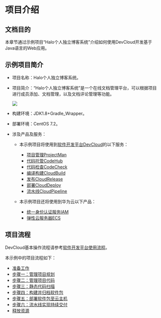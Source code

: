 # 项目介绍<a name="devcloud_qs_0201"></a>

## 文档目的<a name="section187146236913"></a>

本章节通过示例项目“Halo个人独立博客系统”介绍如何使用DevCloud开发基于Java语言的Web应用。

## 示例项目简介<a name="section84190409914"></a>

-   项目名称：Halo个人独立博客系统。
-   项目简介：“Halo个人独立博客系统”是一个在线文档管理平台，可以根据项目进行成员添加、文档管理，以及文档评论管理等功能。

    ![](figures/Java-产品页面展示.png)

-   构建环境：JDK1.8+Gradle\_Wrapper。
-   部署环境：CentOS 7.2。
-   涉及产品及服务：
    -   本示例项目将使用到[软件开发平台DevCloud](https://www.huaweicloud.com/devcloud/)的以下服务：
        -   [项目管理ProjectMan](https://www.huaweicloud.com/product/projectman.html)
        -   [代码托管CodeHub](https://www.huaweicloud.com/product/codehub.html)
        -   [代码检查CodeCheck](https://www.huaweicloud.com/product/codecheck.html)
        -   [编译构建CloudBuild](https://www.huaweicloud.com/product/cloudbuild.html)
        -   [发布CloudRelease](https://www.huaweicloud.com/product/cloudrelease.html)
        -   [部署CloudDeploy](https://www.huaweicloud.com/product/clouddeploy.html)
        -   [流水线CloudPipeline](https://www.huaweicloud.com/product/cloudpipeline.html)

    -   本示例项目还将使用到华为云以下产品：
        -   [统一身份认证服务IAM](https://www.huaweicloud.com/product/iam.html)
        -   [弹性云服务器ECS](https://www.huaweicloud.com/product/ecs.html)



## 项目流程<a name="section491654214598"></a>

DevCloud基本操作流程请参考[软件开发平台使用流程](zh-cn_topic_0110467970.md)。

本示例中的项目流程如下：

-   [准备工作](zh-cn_topic_0268298483.md)
-   [步骤一：管理项目规划](Java-管理项目规划.md)
-   [步骤二：管理项目代码](Java-管理项目代码.md)
-   [步骤三：静态代码扫描](Java-静态代码扫描.md)
-   [步骤四：构建并归档软件包](Java-构建并归档软件包.md)
-   [步骤五：部署软件包至云主机](Java-部署软件包至云主机.md)
-   [步骤六：流水线实现持续交付](Java-流水线实现持续交付.md)
-   [释放资源](zh-cn_topic_0259249644.md)

  

